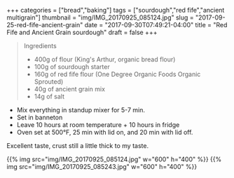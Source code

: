 +++
categories = ["bread","baking"]
tags = ["sourdough","red fife","ancient multigrain"]
thumbnail = "img/IMG_20170925_085124.jpg"
slug = "2017-09-25-red-fife-ancient-grain"
date = "2017-09-30T07:49:21-04:00"
title = "Red Fife and Ancient Grain sourdough"
draft = false
+++

> Ingredients
>
> * 400g of flour (King's Arthur, organic bread flour)
> * 100g of sourdough starter
> * 160g of red fife flour (One Degree Organic Foods Organic Sprouted)
> * 40g of ancient grain mix
> * 14g of salt

* Mix everything in standup mixer for 5-7 min.
* Set in banneton
* Leave 10 hours at room temperature + 10 hours in fridge
* Oven set at 500°F, 25 min with lid on, and 20 min with lid off.

Excellent taste, crust still a little thick to my taste.

{{% img src="img/IMG_20170925_085124.jpg" w="600" h="400" %}}
{{% img src="img/IMG_20170925_085243.jpg" w="600" h="400" %}}
